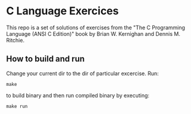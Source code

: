 # C Language Exercices

This repo is a set of solutions of exercises from the "The C Programming Language (ANSI C Edition)" book by Brian W. Kernighan and Dennis M. Ritchie.

## How to build and run

Change your current dir to the dir of particular excercise. Run:

```
make
```

to build binary and then run compiled binary by executing:

```
make run
```

